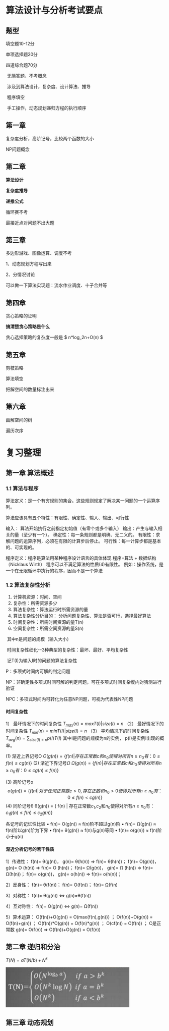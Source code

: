 # 算法设计与分析考试要点

## 题型

填空题10-12分

单项选择题20分

四道综合题70分

​	无简答题，不考概念

​	涉及到算法设计，复杂度、设计算法、推导

​	程序填空

​	手工操作，动态规划递归方程的执行顺序

## 第一章

复杂度分析，高阶记号，比较两个函数的大小

NP问题概念

## 第二章

**算法设计**

**复杂度推导**

**递推公式**

循环赛不考

最接近点对问题不出大题

## 第三章

多边形游戏、图像运算、调度不考

1、动态规划方程写出来

2、分情况讨论

可以做一下算法实现题：流水作业调度、十子合并等

## 第四章

贪心策略的证明

**搞清楚贪心策略是什么**

贪心选择策略的复杂度一般是 $ n*log_2n+O(n) $

## 第五章

剪枝策略

算法填空

把解空间的数量标注出来

## 第六章

画解空间的树

遍历次序

# 复习整理

## 第一章 算法概述

### 1.1 算法与程序

算法定义：是一个有穷规则的集合。这些规则规定了解决某一问题的一个运算序列。

算法应该具有五个特性：有限性、确定性、输入、输出、可行性  

输入： 算法开始执行之前指定初始值（有零个或多个输入）
输出：产生与输入相关的量（至少有一个）。
确定性：每一条规则都是明确、无二义的。
有限性：求解问题的运算序列，必须在有限的计算步后停止。
可行性：每一计算步都是基本的、可实现的。

程序定义：程序是算法用某种程序设计语言的具体体现
程序=算法 + 数据结构（Nicklaus Wirth）
程序可以不满足算法的性质(4)有限性。
例如：操作系统，是一个在无限循环中执行的程序，因而不是一个算法  

### 1.2 算法复杂性分析

1. 计算机资源：时间、空间
2. 复杂性：所需资源多少
3. 算法复杂性：算法运行时所需资源的量
4. 算法复杂性分析目的： 分析问题复杂性、算法是否可行，选择最好算法
5. 时间复杂性：所需时间资源的量T(n)
6. 空间复杂性：所需空间资源的量S(n)

​	其中n是问题的规模（输入大小）

​	时间复杂性细化--3种典型的复杂性：最坏、最好、平均复杂性

​	记T(I)为输入I时的问题的算法复杂性

P：多项式时间内可解的判定问题

NP：非确定性多项式时间可解的判定问题，可在多项式时间复杂度内对猜测进行验证

NPC：多项式时间内可转化为任意NP问题，可视为代表性NP问题

#### 时间复杂性

1） 最坏情况下的时间复杂性
$T_{max}(n) = max{ T(I) | size(I)=n }$
（2） 最好情况下的时间复杂性
$T_{min}(n) = min{ T(I) | size(I)=n }$
（3） 平均情况下的时间复杂性
$T_{avg}(n) = \sum_{size(I)=n} p(I)T(I)$
其中I是问题的规模为n的实例， p(I)是实例I出现的概率。  

(1) 渐近上界记号O
$O(g(n)) = \{ f(n) | 存在正常数c和n_0使得对所有n\ge n_0有：
0 \le f(n) \le cg(n) \}$
(2) 渐近下界记号$\Omega$
$\Omega (g(n)) = \{ f(n) | 存在正常数c和n_0使得对所有n\ge n_0有：0\le cg(n)\le f(n) \}$  

(3)  高阶记号o
$$
o(g(n))=\{f(n)|对于任何正常数c>0,存在正数和n_0 >0使得对所有n\ge n_0有： 0 \le f(n)<cg(n) \}
$$
(4) 同阶记号θ
θ(g(n)) = { f(n) | 存在正常数$c_1$,$c_2$和$n_0$使得对所有$n\ge n_0$有： $c_1g(n) \le f(n) \le c_2g(n)$}   

各记号的记忆性比较
• f(n)= O(g(n)) ≈ f(n)阶不超过g(n)阶
• f(n)= Ω(g(n)) ≈ f(n)阶以g(n)阶为下界
• f(n)= θ(g(n)) ≈ f(n)与g(n)等同
• f(n)= o(g(n)) ≈ f(n)阶小于g(n)

#### 渐近分析记号的若干性质

1）传递性：
f(n)= θ(g(n))， g(n)= θ(h(n)) => f(n)= θ(h(n))；
f(n)= O(g(n))， g(n)= O (h(n)) => f(n)= O (h(n))；
f(n)= Ω(g(n))， g(n)= Ω (h(n)) => f(n)= Ω(h(n))；
f(n)= o(g(n))， g(n)= o(h(n)) => f(n)= o(h(n))；  

2）反身性：
f(n)= θ(f(n))；
f(n)= O(f(n))；
f(n)= Ω(f(n)  

3）对称性：
f(n)= θ(g(n)) <=> g(n)=θ(f(n))

4）互对称性：
f(n)= O(g(n)) <=> g(n)= Ω(f(n))  

5）算术运算：
O(f(n))+O(g(n)) = O(max{f(n),g(n)}) ；
O(f(n))+O(g(n)) = O(f(n)+g(n)) ；
O(f(n))\*O(g(n)) = O(f(n)\*g(n)) ；
O(cf(n)) = O(f(n)) ； C是正常数
g(n)= O(f(n)) => O(f(n))+O(g(n)) = O(f(n))   

## 第二章 递归和分治

$T(N) = aT(N/b)+N^k$

 ![image-20211113192239362](算法设计与分析.assets/image-20211113192239362.png)





## 第三章 动态规划

